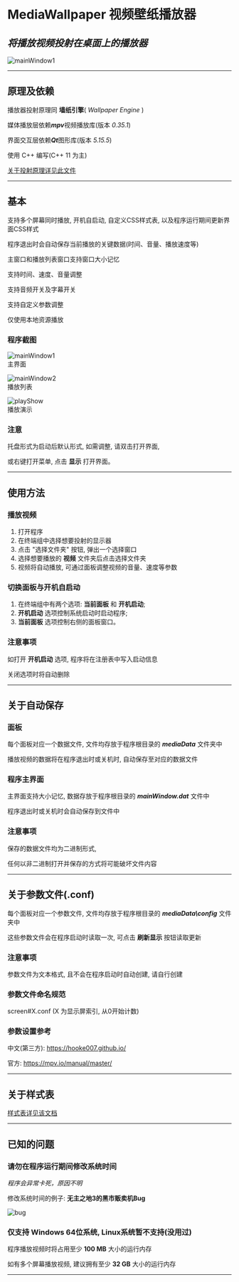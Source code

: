 # MediaWallpaper 视频壁纸播放器

## *将播放视频投射在桌面上的播放器*

![mainWindow1](document/image/mainWindow1.png)  

---

## 原理及依赖

播放器投射原理同 **墙纸引擎**( *Wallpaper Engine* )  

媒体播放层依赖***mpv***视频播放库(版本 *0.35.1*)  

界面交互层依赖***Qt***图形库(版本 *5.15.5*)  

使用 C++ 编写(C++ 11 为主)  

[关于投射原理详见此文件](document/Principle.h)  

---

## 基本

支持多个屏幕同时播放, 开机自启动, 自定义CSS样式表, 以及程序运行期间更新界面CSS样式  

程序退出时会自动保存当前播放的关键数据(时间、音量、播放速度等)  

主窗口和播放列表窗口支持窗口大小记忆  

支持时间、速度、音量调整  

支持音频开关及字幕开关  

支持自定义参数调整  

仅使用本地资源播放  

### 程序截图

![mainWindow1](document/image/mainWindow1.png)  
主界面  

![mainWindow2](document/image/mainWindow2.png)  
播放列表  

![playShow](document/image/playShow.png)  
播放演示  

### 注意

托盘形式为启动后默认形式, 如需调整, 请双击打开界面,  

或右键打开菜单, 点击 **显示** 打开界面。  

---

## 使用方法

### 播放视频

1. 打开程序
2. 在终端组中选择想要投射的显示器
3. 点击 "选择文件夹" 按钮, 弹出一个选择窗口
4. 选择想要播放的 **视频** 文件夹后点击选择文件夹
5. 视频将自动播放, 可通过面板调整视频的音量、速度等参数

### 切换面板与开机自启动

1. 在终端组中有两个选项: **当前面板** 和 **开机启动**;  
2. **开机启动** 选项控制系统启动时启动程序;  
3. **当前面板** 选项控制右侧的面板窗口。  

### 注意事项

如打开 **开机启动** 选项, 程序将在注册表中写入启动信息  

关闭选项时将自动删除  

---

## 关于自动保存

### 面板

每个面板对应一个数据文件, 文件均存放于程序根目录的 ***mediaData*** 文件夹中  

播放视频的数据将在程序退出时或关机时, 自动保存至对应的数据文件  

### 程序主界面

主界面支持大小记忆, 数据存放于程序根目录的 ***mainWindow.dat*** 文件中  

程序退出时或关机时会自动保存到文件中

### 注意事项

保存的数据文件均为二进制形式,  

任何以非二进制打开并保存的方式将可能破坏文件内容  

---

## 关于参数文件(.conf)

每个面板对应一个参数文件, 文件均存放于程序根目录的 ***mediaData\config*** 文件夹中  

这些参数文件会在程序启动时读取一次, 可点击 **刷新显示** 按钮读取更新  

### 注意事项

参数文件为文本格式, 且不会在程序启动时自动创建, 请自行创建  

### 参数文件命名规范

screen#X.conf (X 为显示屏索引, 从0开始计数)  

### 参数设置参考

中文(第三方): https://hooke007.github.io/

官方: https://mpv.io/manual/master/

---

## 关于样式表

[样式表详见该文档](document/CSS.md)

---

## 已知的问题

### 请勿在程序运行期间修改系统时间

*程序会异常卡死，原因不明*  

修改系统时间的例子: **无主之地3的黑市贩卖机Bug**  

![bug](document/image/bug.png)

### 仅支持 Windows 64位系统, Linux系统暂不支持(没用过)

程序播放视频时将占用至少 **100 MB** 大小的运行内存  

如有多个屏幕播放视频, 建议拥有至少 **32 GB** 大小的运行内存  

---